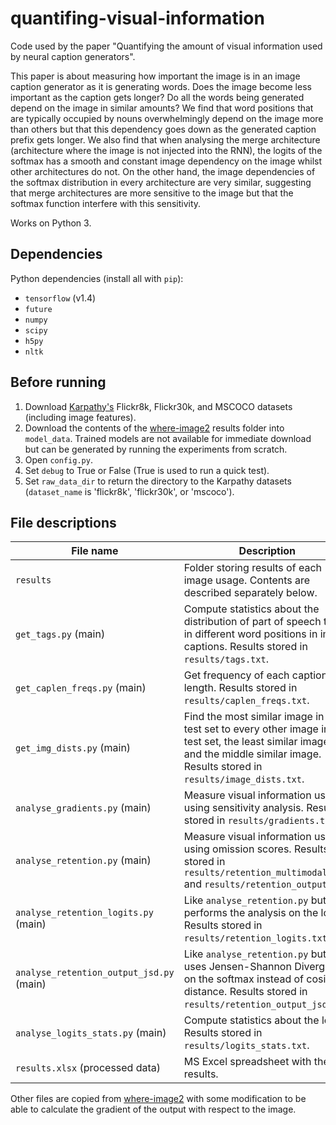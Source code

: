 # quantifing-visual-information
Code used by the paper "Quantifying the amount of visual information used by neural caption generators".

This paper is about measuring how important the image is in an image caption generator as it is generating words. Does the image become less important as the caption gets longer? Do all the words being generated depend on the image in similar amounts? We find that word positions that are typically occupied by nouns overwhelmingly depend on the image more than others but that this dependency goes down as the generated caption prefix gets longer. We also find that when analysing the merge architecture (architecture where the image is not injected into the RNN), the logits of the softmax has a smooth and constant image dependency on the image whilst other architectures do not. On the other hand, the image dependencies of the softmax distribution in every architecture are very similar, suggesting that merge architectures are more sensitive to the image but that the softmax function interfere with this sensitivity.

Works on Python 3.

## Dependencies

Python dependencies (install all with `pip`):

* `tensorflow` (v1.4)
* `future`
* `numpy`
* `scipy`
* `h5py`
* `nltk`

## Before running

1. Download [Karpathy's](http://cs.stanford.edu/people/karpathy/deepimagesent/) Flickr8k, Flickr30k, and MSCOCO datasets (including image features).
1. Download the contents of the [where-image2](https://github.com/mtanti/where-image2) results folder into `model_data`. Trained models are not available for immediate download but can be generated by running the experiments from scratch.
1. Open `config.py`.
  1. Set `debug` to True or False (True is used to run a quick test).
  1. Set `raw_data_dir` to return the directory to the Karpathy datasets (`dataset_name` is 'flickr8k', 'flickr30k', or 'mscoco').

## File descriptions

File name    |    Description
---|---
`results`    |    Folder storing results of each image usage. Contents are described separately below.
`get_tags.py` (main)    |    Compute statistics about the distribution of part of speech tags in different word positions in image captions. Results stored in `results/tags.txt`.
`get_caplen_freqs.py` (main)    |    Get frequency of each caption length. Results stored in `results/caplen_freqs.txt`.
`get_img_dists.py` (main)    |    Find the most similar image in the test set to every other image in the test set, the least similar image, and the middle similar image. Results stored in `results/image_dists.txt`.
`analyse_gradients.py` (main)    |    Measure visual information usage using sensitivity analysis. Results stored in `results/gradients.txt`.
`analyse_retention.py` (main)    |    Measure visual information usage using omission scores. Results stored in `results/retention_multimodal.txt` and `results/retention_output.txt`.
`analyse_retention_logits.py` (main)    |    Like `analyse_retention.py` but performs the analysis on the logits. Results stored in `results/retention_logits.txt`.
`analyse_retention_output_jsd.py` (main)    |    Like `analyse_retention.py` but uses Jensen-Shannon Divergence on the softmax instead of cosine distance. Results stored in `results/retention_output_jsd.txt`.
`analyse_logits_stats.py` (main)    |    Compute statistics about the logits. Results stored in `results/logits_stats.txt`.
`results.xlsx` (processed data)    |    MS Excel spreadsheet with the results.

Other files are copied from [where-image2](https://github.com/mtanti/where-image2) with some modification to be able to calculate the gradient of the output with respect to the image.